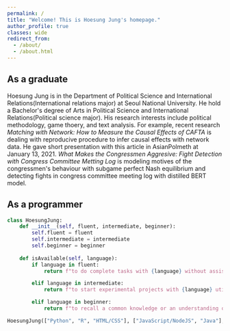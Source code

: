 ```yaml
---
permalink: /
title: "Welcome! This is Hoesung Jung's homepage."
author_profile: true
classes: wide
redirect_from: 
  - /about/
  - /about.html
---
```


## As a graduate

Hoesung Jung is in the Department of Political Science and International Relations(International relations major) at Seoul National University. He hold a Bachelor's degree of Arts in Political Science and International Relations(Political science major). His research interests include political methodology, game thoery, and text analysis. For example, recent research *Matching with Network: How to Measure the Causal Effects of CAFTA* is dealing with reproducive procedure to infer causal effects with network data. He gave short presentation with this article in AsianPolmeth at January 13, 2021. *What Makes the Congressmen Aggresive: Fight Detection with Congress Committee Metting Log* is modeling motives of the congressmen's behaviour with subgame perfect Nash equilibrium and detecting fights in congress committee meeting log with distilled BERT model. 

## As a programmer 

```python
class HoesungJung:
    def __init__(self, fluent, intermediate, beginner):
        self.fluent = fluent
        self.intermediate = intermediate
        self.beginner = beginner
    
    def isAvailable(self, language):
        if language in fluent:
            return f"to do complete tasks with {language} without assistance."

        elif language in intermediate:
            return f"to start experimental projects with {language} utilizing reference and resources of others."

        elif language in beginner:
            return f"to recall a common knowledge or an understanding of basic techniques gained in a classroom with {language}"

HoesungJung(["Python", "R", "HTML/CSS"], ["JavaScript/NodeJS", "Java"], ["C/C++", "Ruby"])
```